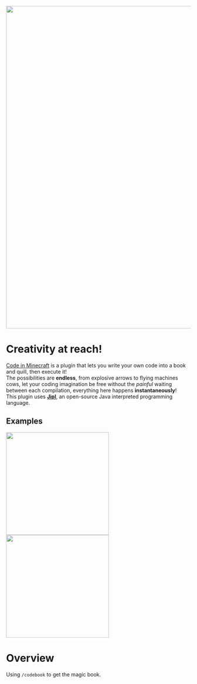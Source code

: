 <p align="center">
  <a href="https://github.com/HoloInJava/Code-in-Minecraft">
    <img src="https://user-images.githubusercontent.com/77677018/194724048-9c0e9009-d62a-42c0-9056-0f8de61268c4.png" width="880"> 
  </a>
</p>

# Creativity at reach!
[Code in Minecraft](https://github.com/HoloInJava/Code-in-Minecraft) is a plugin that lets you write your own code into a book and quill, then execute it! <br>
The possibilities are **endless**, from explosive arrows to flying machines cows, let your coding imagination be free without the *painful* waiting between each compilation, everything here happens **instantaneously**! <br>
This plugin uses **[Jipl](https://github.com/HoloInJava/jipl)**, an open-source Java interpreted programming language.

## Examples
<img src="https://user-images.githubusercontent.com/77677018/195009629-5ac28b3e-77b8-44d5-9388-bc0eb5378461.png" width="280">
<img src="https://user-images.githubusercontent.com/77677018/195010597-0844e948-9afc-4c0b-b0a4-8b9053a38bb8.png" width="280">

# Overview
Using `/codebook` to get the magic book.
